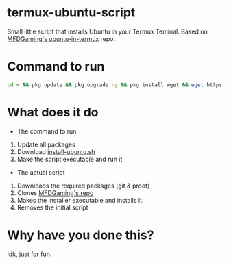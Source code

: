 # termux-ubuntu-script
Small little script that installs Ubuntu in your Termux Teminal. Based on [MFDGaming's ubuntu-in-termux](https://github.com/MFDGaming/ubuntu-in-termux) repo.
# Command to run
```bash
cd ~ && pkg update && pkg upgrade -y && pkg install wget && wget https://raw.githubusercontent.com/LolproDoesStuff/termux-ubuntu-script/refs/heads/main/install-ubuntu.sh && chmod +x install-ubuntu.sh && ./install-ubuntu.sh && cd ubuntu-in-termux
```
# What does it do
- The command to run:

1. Update all packages
2. Download [install-ubuntu.sh](https://raw.githubusercontent.com/LolproDoesStuff/termux-ubuntu-script/refs/heads/main/install-ubuntu.sh)
3. Make the script executable and run it

- The actual script
1. Downloads the required packages (git & proot)
2. Clones [MFDGaming's repo](https://github.com/MFDGaming/ubuntu-in-termux)
3. Makes the installer executable and installs it.
4. Removes the initial script

# Why have you done this?
Idk, just for fun.

